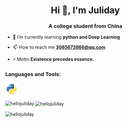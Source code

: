 <h1 align="center">Hi 👋, I'm Juliday</h1>
<h3 align="center">A college student from China</h3>

- 🌱 I’m currently learning **python and Deep Learning**

- 📫 How to reach me **3065673866@qq.com**

- ⚡ Motto **Existence precedes essence.**

</p>

<h3 align="left">Languages and Tools:</h3>
<p align="left"> <a href="https://www.python.org" target="_blank" rel="noreferrer"> <img src="https://raw.githubusercontent.com/devicons/devicon/master/icons/python/python-original.svg" alt="python" width="40" height="40"/> </a> </p>

<p><img align="left" src="https://github-readme-stats.vercel.app/api/top-langs?username=hellojuliday&show_icons=true&locale=en&layout=compact" alt="hellojuliday" /></p>

<p>&nbsp;<img align="center" src="https://github-readme-stats.vercel.app/api?username=hellojuliday&show_icons=true&locale=en" alt="hellojuliday" /></p>

<p><img align="center" src="https://github-readme-streak-stats.herokuapp.com/?user=hellojuliday&" alt="hellojuliday" /></p>
